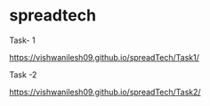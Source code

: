 # spreadtech


Task- 1

https://vishwanilesh09.github.io/spreadTech/Task1/


Task -2 

https://vishwanilesh09.github.io/spreadTech/Task2/
